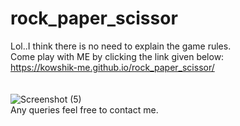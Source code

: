 # rock_paper_scissor
Lol..I think there is no need to explain the game rules.</br>
Come play with ME by clicking the link given below: </br> 
   https://kowshik-me.github.io/rock_paper_scissor/  
</br>
</br>
![Screenshot (5)](https://user-images.githubusercontent.com/104454045/180474334-3e35fa39-533b-462b-a7ca-4285fce7c94f.png)
</br>
Any queries feel free to contact me.

